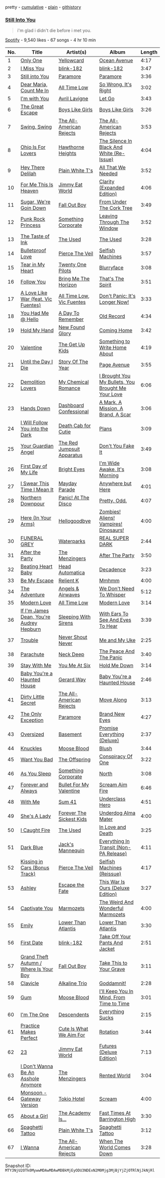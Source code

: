 pretty - [cumulative](/playlists/cumulative/37i9dQZF1DX4EQOUdlKKG2.md) - [plain](/playlists/plain/37i9dQZF1DX4EQOUdlKKG2) - [githistory](https://github.githistory.xyz/mackorone/spotify-playlist-archive/blob/main/playlists/plain/37i9dQZF1DX4EQOUdlKKG2)

### [Still Into You](https://open.spotify.com/playlist/37i9dQZF1DX4EQOUdlKKG2)

> i'm glad i didn't die before i met you.

[Spotify](https://open.spotify.com/user/spotify) - 9,540 likes - 67 songs - 4 hr 10 min

| No. | Title | Artist(s) | Album | Length |
|---|---|---|---|---|
| 1 | [Only One](https://open.spotify.com/track/0gZp88SA5OcujHLDGkxtI3) | [Yellowcard](https://open.spotify.com/artist/3zxKH0qp3nBCuPZCZT5Vaf) | [Ocean Avenue](https://open.spotify.com/album/24IBCzEJlHBI0ioxlSuSPA) | 4:17 |
| 2 | [I Miss You](https://open.spotify.com/track/1oTo3ijRbaDAtrjJrGAPSw) | [blink\-182](https://open.spotify.com/artist/6FBDaR13swtiWwGhX1WQsP) | [blink\-182](https://open.spotify.com/album/6DMUAqxiFfLdqXv0vqcrQA) | 3:47 |
| 3 | [Still into You](https://open.spotify.com/track/1yjY7rpaAQvKwpdUliHx0d) | [Paramore](https://open.spotify.com/artist/74XFHRwlV6OrjEM0A2NCMF) | [Paramore](https://open.spotify.com/album/4sgYpkIASM1jVlNC8Wp9oF) | 3:36 |
| 4 | [Dear Maria, Count Me In](https://open.spotify.com/track/0JJP0IS4w0fJx01EcrfkDe) | [All Time Low](https://open.spotify.com/artist/46gyXjRIvN1NL1eCB8GBxo) | [So Wrong, It's Right](https://open.spotify.com/album/0H4ELcHequ3OligrjWfrZP) | 3:02 |
| 5 | [I'm with You](https://open.spotify.com/track/1jlG3KJ3gdYmhfuySFfpO1) | [Avril Lavigne](https://open.spotify.com/artist/0p4nmQO2msCgU4IF37Wi3j) | [Let Go](https://open.spotify.com/album/3zXjR3y2dUWklKmmp6lEhy) | 3:43 |
| 6 | [The Great Escape](https://open.spotify.com/track/56Tl3UgyZTqfZtvFNS31wm) | [Boys Like Girls](https://open.spotify.com/artist/0vWCyXMrrvMlCcepuOJaGI) | [Boys Like Girls](https://open.spotify.com/album/47ttGApwQx3iAWz8tFFnNj) | 3:26 |
| 7 | [Swing, Swing](https://open.spotify.com/track/003FTlCpBTM4eSqYSWPv4H) | [The All\-American Rejects](https://open.spotify.com/artist/3vAaWhdBR38Q02ohXqaNHT) | [The All\-American Rejects](https://open.spotify.com/album/0TvOeelcHQXYgPcyQiLhyR) | 3:53 |
| 8 | [Ohio Is For Lovers](https://open.spotify.com/track/23DHUWJ7iEieNPMPKvjzBV) | [Hawthorne Heights](https://open.spotify.com/artist/126FigDBtqwS2YsOYMTPQe) | [The Silence In Black And White \(Re\-Issue\)](https://open.spotify.com/album/6ypfxw9fHuwow6dkcA4y1z) | 4:04 |
| 9 | [Hey There Delilah](https://open.spotify.com/track/4RCWB3V8V0dignt99LZ8vH) | [Plain White T's](https://open.spotify.com/artist/1g1yxsNVPhMUl9GrMjEb2o) | [All That We Needed](https://open.spotify.com/album/4vUClKTFaDWnsHE8rK52GY) | 3:52 |
| 10 | [For Me This Is Heaven](https://open.spotify.com/track/64Kk49W8HFh22diWSBVxCr) | [Jimmy Eat World](https://open.spotify.com/artist/3Ayl7mCk0nScecqOzvNp6s) | [Clarity \(Expanded Edition\)](https://open.spotify.com/album/0JfCEzWgcuUxrAUZw5eUT4) | 4:06 |
| 11 | [Sugar, We're Goin Down](https://open.spotify.com/track/2TfSHkHiFO4gRztVIkggkE) | [Fall Out Boy](https://open.spotify.com/artist/4UXqAaa6dQYAk18Lv7PEgX) | [From Under The Cork Tree](https://open.spotify.com/album/5nkUSlIhtoJZMOUlB0sNCp) | 3:49 |
| 12 | [Punk Rock Princess](https://open.spotify.com/track/07oVZP9Er2Fz8S59ePWLyK) | [Something Corporate](https://open.spotify.com/artist/71h7GTahhKcSkQ1ayhTvOD) | [Leaving Through The Window](https://open.spotify.com/album/1yFFvTKFLIJhqa6DhXjzix) | 3:52 |
| 13 | [The Taste of Ink](https://open.spotify.com/track/5jZ1Z2GFTf2gwmFc3qiUxs) | [The Used](https://open.spotify.com/artist/55VydwMyCuGcavwPuhutPL) | [The Used](https://open.spotify.com/album/57d5dFo7oN2yUyGfSKPrRv) | 3:28 |
| 14 | [Bulletproof Love](https://open.spotify.com/track/6bGac1gBHs7kUKihrudMzq) | [Pierce The Veil](https://open.spotify.com/artist/4iJLPqClelZOBCBifm8Fzv) | [Selfish Machines](https://open.spotify.com/album/01dcOm8Whefyve6zChrq9Q) | 3:57 |
| 15 | [Tear in My Heart](https://open.spotify.com/track/3bnVBN67NBEzedqQuWrpP4) | [Twenty One Pilots](https://open.spotify.com/artist/3YQKmKGau1PzlVlkL1iodx) | [Blurryface](https://open.spotify.com/album/3cQO7jp5S9qLBoIVtbkSM1) | 3:08 |
| 16 | [Follow You](https://open.spotify.com/track/6lFUdRItQEsEuD7dSINL47) | [Bring Me The Horizon](https://open.spotify.com/artist/1Ffb6ejR6Fe5IamqA5oRUF) | [That's The Spirit](https://open.spotify.com/album/7FqHuAvmREiIwVXVpZ9ooP) | 3:51 |
| 17 | [A Love Like War \(feat\. Vic Fuentes\)](https://open.spotify.com/track/0TPF6uW7fhMXJPoBERqTy5) | [All Time Low](https://open.spotify.com/artist/46gyXjRIvN1NL1eCB8GBxo), [Vic Fuentes](https://open.spotify.com/artist/1cIpVfuKuPdekPuNqj3icx) | [Don't Panic: It's Longer Now!](https://open.spotify.com/album/7b3JowMC8FK0nToMlD4H1d) | 3:33 |
| 18 | [You Had Me @ Hello](https://open.spotify.com/track/3hdpdPAeU8uhQm6FbUERj9) | [A Day To Remember](https://open.spotify.com/artist/4NiJW4q9ichVqL1aUsgGAN) | [Old Record](https://open.spotify.com/album/2NaruSrhDARhWMQfarl5eG) | 4:34 |
| 19 | [Hold My Hand](https://open.spotify.com/track/0iWZd4aBNd3vNUF6crMiOp) | [New Found Glory](https://open.spotify.com/artist/4ghjRm4M2vChDfTUycx0Ce) | [Coming Home](https://open.spotify.com/album/1rRe0RrLHXpYhOSQeiGgGK) | 3:42 |
| 20 | [Valentine](https://open.spotify.com/track/1Lv33qFAcC8028WWHNNRMM) | [The Get Up Kids](https://open.spotify.com/artist/54Bjxn26WsjfslQbNVtSCm) | [Something to Write Home About](https://open.spotify.com/album/3S0PabpZF2USPmwK8lIRZ8) | 4:19 |
| 21 | [Until the Day I Die](https://open.spotify.com/track/0DKNNR9iDjwfCEpMiFXMJq) | [Story Of The Year](https://open.spotify.com/artist/0KDuKk6YdEu3hR56HtXmxt) | [Page Avenue](https://open.spotify.com/album/4juejyEeCKFskkDA6zhIBW) | 3:55 |
| 22 | [Demolition Lovers](https://open.spotify.com/track/16Fp67kTFhH0XK5Cl6Oz7r) | [My Chemical Romance](https://open.spotify.com/artist/7FBcuc1gsnv6Y1nwFtNRCb) | [I Brought You My Bullets, You Brought Me Your Love](https://open.spotify.com/album/3VSl97ITIbXoFQvx2DQ605) | 6:06 |
| 23 | [Hands Down](https://open.spotify.com/track/6yVSp9H2STyLeOs7pjy2w4) | [Dashboard Confessional](https://open.spotify.com/artist/4ERtgeBbWRkFzIz6LaFCeY) | [A Mark, A Mission, A Brand, A Scar](https://open.spotify.com/album/3I4DmkyMBifLVwrCT3eQ82) | 3:06 |
| 24 | [I Will Follow You into the Dark](https://open.spotify.com/track/3kZC0ZmFWrEHdUCmUqlvgZ) | [Death Cab for Cutie](https://open.spotify.com/artist/0YrtvWJMgSdVrk3SfNjTbx) | [Plans](https://open.spotify.com/album/1NFGnxmeIEBakre4DvLaJq) | 3:09 |
| 25 | [Your Guardian Angel](https://open.spotify.com/track/2Guz1b911CbpG8L92cnglI) | [The Red Jumpsuit Apparatus](https://open.spotify.com/artist/1SImpQO0GbjRgvlwCcCtFo) | [Don't You Fake It](https://open.spotify.com/album/6TyPSzd5rA2rQ9yLJJ1Gg2) | 3:49 |
| 26 | [First Day of My Life](https://open.spotify.com/track/0eBryM7ePQH3Klt3jz8xZd) | [Bright Eyes](https://open.spotify.com/artist/5o206eFLx38glA2bb4zqIU) | [I'm Wide Awake, It's Morning](https://open.spotify.com/album/6MwSuZphL6GmuSVIYUGUF7) | 3:08 |
| 27 | [I Swear This Time I Mean It](https://open.spotify.com/track/2OYTFaOB4D1bWLXaT5mrfH) | [Mayday Parade](https://open.spotify.com/artist/3WfJ1OtrWI7RViX9DMyEGy) | [Anywhere but Here](https://open.spotify.com/album/0JK09CS7SdFERmAiBNjawF) | 4:01 |
| 28 | [Northern Downpour](https://open.spotify.com/track/49SL9f1Kz73p0bzsNPTY4l) | [Panic! At The Disco](https://open.spotify.com/artist/20JZFwl6HVl6yg8a4H3ZqK) | [Pretty\. Odd.](https://open.spotify.com/album/7Hk9WbjPbN1n2GXaK7aldw) | 4:07 |
| 29 | [Here \(In Your Arms\)](https://open.spotify.com/track/1GV98LUEVk1U3LWAkX2Apw) | [Hellogoodbye](https://open.spotify.com/artist/6GH0NzpthMGxu1mcfAkOde) | [Zombies! Aliens! Vampires! Dinosaurs!](https://open.spotify.com/album/6caG763FP5oUCdxklebHh6) | 4:00 |
| 30 | [FUNERAL GREY](https://open.spotify.com/track/4ORdQW5NLKO3b0RUeBMIrs) | [Waterparks](https://open.spotify.com/artist/3QaxveoTiMetZCMp1sftiu) | [REAL SUPER DARK](https://open.spotify.com/album/7exaI7MyauQNCOqbyqU27C) | 2:44 |
| 31 | [After the Party](https://open.spotify.com/track/3cnD0uH9C0AY4oxmb84gpc) | [The Menzingers](https://open.spotify.com/artist/7HWFXU9pHBj0u58yoRwwOJ) | [After The Party](https://open.spotify.com/album/1nzDVfQopF9YBkpPAfUck3) | 3:50 |
| 32 | [Beating Heart Baby](https://open.spotify.com/track/24efdUt3KGbZ6wnBLp6j2n) | [Head Automatica](https://open.spotify.com/artist/2cyaobEho8uxhqLxwG7j6i) | [Decadence](https://open.spotify.com/album/4PQJiFSYykABCgha6bU4O6) | 3:23 |
| 33 | [Be My Escape](https://open.spotify.com/track/5eK5xQl8EGzR5zYkxaDCAn) | [Relient K](https://open.spotify.com/artist/3nJWBJvK7uGvfp4iZh9CkN) | [Mmhmm](https://open.spotify.com/album/4UZTjODd6CvRN1Lx8g6hBV) | 4:00 |
| 34 | [The Adventure](https://open.spotify.com/track/2uuTo18bRgXj3RvlbZKMvU) | [Angels & Airwaves](https://open.spotify.com/artist/7xklw3WodFZiNNmQt3DIgp) | [We Don't Need To Whisper](https://open.spotify.com/album/55drvPTRV1FgJkuaztyS5X) | 5:12 |
| 35 | [Modern Love](https://open.spotify.com/track/4Qjv4VFulw2xS9P5EVLvOp) | [All Time Low](https://open.spotify.com/artist/46gyXjRIvN1NL1eCB8GBxo) | [Modern Love](https://open.spotify.com/album/4q5GY0DRqSNEOb3n3JCigy) | 3:14 |
| 36 | [If I'm James Dean, You're Audrey Hepburn](https://open.spotify.com/track/1wFRkVclQWfMQQcaVLjmBE) | [Sleeping With Sirens](https://open.spotify.com/artist/3N8Hy6xQnQv1F1XCiyGQqA) | [With Ears To See And Eyes To Hear](https://open.spotify.com/album/0AMC1Y0J0a5yN7lkOSWrJr) | 3:39 |
| 37 | [Trouble](https://open.spotify.com/track/4UuVbsWwTyfJ6CcNOCtzBe) | [Never Shout Never](https://open.spotify.com/artist/5pUmXBIQtqpvdV1HAy2xYC) | [Me and My Uke](https://open.spotify.com/album/6dTy2mTvKyt6dRqO9tEKf1) | 2:25 |
| 38 | [Parachute](https://open.spotify.com/track/1gXAB8LVnrNFVkj4kBdaSE) | [Neck Deep](https://open.spotify.com/artist/2TM0qnbJH4QPhGMCdPt7fH) | [The Peace And The Panic](https://open.spotify.com/album/76NbbdvTc4yP50p5m4u9H3) | 3:40 |
| 39 | [Stay With Me](https://open.spotify.com/track/5jZAtF5byijpW7UCJsUYK8) | [You Me At Six](https://open.spotify.com/artist/1kNQXvepPjaPgUfeDAF2h6) | [Hold Me Down](https://open.spotify.com/album/5FakgYrhpMRNbQ9OaAP9YU) | 3:14 |
| 40 | [Baby You're a Haunted House](https://open.spotify.com/track/4c38yr2PflGI2DSIzqsnmF) | [Gerard Way](https://open.spotify.com/artist/4YZ5ECfbM2xSTSQTJGBbO5) | [Baby You're a Haunted House](https://open.spotify.com/album/3OyBzPBEniYPTNgIIHfTXS) | 2:46 |
| 41 | [Dirty Little Secret](https://open.spotify.com/track/5lDriBxJd22IhOH9zTcFrV) | [The All\-American Rejects](https://open.spotify.com/artist/3vAaWhdBR38Q02ohXqaNHT) | [Move Along](https://open.spotify.com/album/3PWEGZ6CYvXRnr0JCECsDe) | 3:13 |
| 42 | [The Only Exception](https://open.spotify.com/track/7JIuqL4ZqkpfGKQhYlrirs) | [Paramore](https://open.spotify.com/artist/74XFHRwlV6OrjEM0A2NCMF) | [Brand New Eyes](https://open.spotify.com/album/27UqZoE1kV6sIV6uQcI28A) | 4:27 |
| 43 | [Oversized](https://open.spotify.com/track/4YM6Ujbv89VpprqasAXcwS) | [Basement](https://open.spotify.com/artist/4DUQBYAyOTZotSEdKhaf6c) | [Promise Everything \(Deluxe\)](https://open.spotify.com/album/2Ic7SVaZu6loRXczS4VfYP) | 2:37 |
| 44 | [Knuckles](https://open.spotify.com/track/0ttKGGwdONPJuVZggxzAl1) | [Moose Blood](https://open.spotify.com/artist/5fEKZRCUa0JApec5Xy095q) | [Blush](https://open.spotify.com/album/3qdM2cxZoTPFWpyZrMZp2j) | 3:44 |
| 45 | [Want You Bad](https://open.spotify.com/track/6hwQ69v7VbPhTTR2fOtYX7) | [The Offspring](https://open.spotify.com/artist/5LfGQac0EIXyAN8aUwmNAQ) | [Conspiracy Of One](https://open.spotify.com/album/09OM7urF0SXgJqbFcllYQs) | 3:22 |
| 46 | [As You Sleep](https://open.spotify.com/track/0HdCS69MAebMTmfh0p9mqO) | [Something Corporate](https://open.spotify.com/artist/71h7GTahhKcSkQ1ayhTvOD) | [North](https://open.spotify.com/album/3kvedSzQtipgIIVxMPCB7P) | 3:08 |
| 47 | [Forever and Always](https://open.spotify.com/track/03IARX7s1aJZlDDvn8mJ2Z) | [Bullet For My Valentine](https://open.spotify.com/artist/7iWiAD5LLKyiox2grgfmUT) | [Scream Aim Fire](https://open.spotify.com/album/04VE36yBM6GyJpDtD61e0p) | 6:46 |
| 48 | [With Me](https://open.spotify.com/track/1OTvWduKQV0MQd2gnGM9He) | [Sum 41](https://open.spotify.com/artist/0qT79UgT5tY4yudH9VfsdT) | [Underclass Hero](https://open.spotify.com/album/4fc73QNw5EjIorFfZ6n6YG) | 4:51 |
| 49 | [She's A Lady](https://open.spotify.com/track/7rXOUa2yrj80b49sYqV6Qy) | [Forever The Sickest Kids](https://open.spotify.com/artist/4frytKnOBrer4QVPWynGtX) | [Underdog Alma Mater](https://open.spotify.com/album/1DXQ0idwKePZH7T1yU57gS) | 4:00 |
| 50 | [I Caught Fire](https://open.spotify.com/track/6z2Fx4b0hjqLdsJQOrNxbM) | [The Used](https://open.spotify.com/artist/55VydwMyCuGcavwPuhutPL) | [In Love and Death](https://open.spotify.com/album/10Mw53MGdbK8KjIhBM0Wx2) | 3:25 |
| 51 | [Dark Blue](https://open.spotify.com/track/2XFOuxF5xUZ00RaVfaIdw2) | [Jack's Mannequin](https://open.spotify.com/artist/42aeGx2I3uXINpGqC8L0LD) | [Everything In Transit \(Non\-PA Release\)](https://open.spotify.com/album/3kb9M8LHAO4JKh2Z7ZgiOV) | 4:11 |
| 52 | [Kissing in Cars \(Bonus Track\)](https://open.spotify.com/track/21n769QrJtrmN0pXuBkYOm) | [Pierce The Veil](https://open.spotify.com/artist/4iJLPqClelZOBCBifm8Fzv) | [Selfish Machines \(Reissue\)](https://open.spotify.com/album/6F05ZwnERzhfJ7KNVq6fsU) | 4:17 |
| 53 | [Ashley](https://open.spotify.com/track/6tO1amT2NLvgsBzBhHOR1S) | [Escape the Fate](https://open.spotify.com/artist/5ojhEavq6altxW8fWIlLum) | [This War Is Ours \(Deluxe Edition\)](https://open.spotify.com/album/56a9Tuww0ddc52DHYG61Ai) | 3:27 |
| 54 | [Captivate You](https://open.spotify.com/track/7msUsozEfRrk9ZDvk1ncgR) | [Marmozets](https://open.spotify.com/artist/3KEhhixoMshqSEJ71rS7w1) | [The Weird And Wonderful Marmozets](https://open.spotify.com/album/0g6Yixfp4y0wlDCY8ukhfp) | 4:00 |
| 55 | [Emily](https://open.spotify.com/track/0uxiyzkQ5aweoGgp7hxPUs) | [Lower Than Atlantis](https://open.spotify.com/artist/1kF0gYnHLUJvFuPdoowO02) | [Lower Than Atlantis](https://open.spotify.com/album/25xQevIYTCKcvsw9fyZoDb) | 3:30 |
| 56 | [First Date](https://open.spotify.com/track/1fJFuvU2ldmeAm5nFIHcPP) | [blink\-182](https://open.spotify.com/artist/6FBDaR13swtiWwGhX1WQsP) | [Take Off Your Pants And Jacket](https://open.spotify.com/album/3nHpBmW5wJXGeC3ojBkpey) | 2:51 |
| 57 | [Grand Theft Autumn / Where Is Your Boy](https://open.spotify.com/track/3JOdLCIBzQYwHIvpN3isVf) | [Fall Out Boy](https://open.spotify.com/artist/4UXqAaa6dQYAk18Lv7PEgX) | [Take This to Your Grave](https://open.spotify.com/album/7l4nnHG7upOnUM4WvAjToY) | 3:11 |
| 58 | [Clavicle](https://open.spotify.com/track/5vs0XuWAemXGTZK83eaF9f) | [Alkaline Trio](https://open.spotify.com/artist/1aEYCT7t18aM3VvM6y8oVR) | [Goddamnit!](https://open.spotify.com/album/7MtJrKwP2h9eJMqnooR6iM) | 2:28 |
| 59 | [Gum](https://open.spotify.com/track/0ty8clX5vC9cc08KqywES5) | [Moose Blood](https://open.spotify.com/artist/5fEKZRCUa0JApec5Xy095q) | [I'll Keep You In Mind, From Time to Time](https://open.spotify.com/album/7aMvv0lYIhPyudfM1TmItV) | 3:01 |
| 60 | [I'm The One](https://open.spotify.com/track/5XXiK8GZjjmCHpBpUEm9z5) | [Descendents](https://open.spotify.com/artist/1FGH4Bh7g9W6V4fUcKZWp5) | [Everything Sucks](https://open.spotify.com/album/2jUjrmnCfEEwvC4H2twuTI) | 2:15 |
| 61 | [Practice Makes Perfect](https://open.spotify.com/track/70MLCfNoBdpSFjlvVTQE7c) | [Cute Is What We Aim For](https://open.spotify.com/artist/7AsPubxWM5tfW4hTZEL3aP) | [Rotation](https://open.spotify.com/album/7gfUPIouc3qyVtghc64CAX) | 3:44 |
| 62 | [23](https://open.spotify.com/track/12tjs2HBsd4puDnUgZMKki) | [Jimmy Eat World](https://open.spotify.com/artist/3Ayl7mCk0nScecqOzvNp6s) | [Futures \(Deluxe Edition\)](https://open.spotify.com/album/58EcHXCjDzwqHiXDo9523u) | 7:13 |
| 63 | [I Don't Wanna Be An Asshole Anymore](https://open.spotify.com/track/1BqJIsOlo8rpm6FJ5N8VtJ) | [The Menzingers](https://open.spotify.com/artist/7HWFXU9pHBj0u58yoRwwOJ) | [Rented World](https://open.spotify.com/album/49Q3EfStlDspsaOo8VAgtW) | 3:04 |
| 64 | [Monsoon \- Gateway Version](https://open.spotify.com/track/1QDvX3Oa7xM0So8P7qYqVN) | [Tokio Hotel](https://open.spotify.com/artist/46aNfN89JrOQTCy97GoCHa) | [Scream](https://open.spotify.com/album/4YZNEE7JvTrw3uQVU02HRS) | 4:00 |
| 65 | [About a Girl](https://open.spotify.com/track/5johpJIVjqU2Ki03DOA7Jr) | [The Academy Is...](https://open.spotify.com/artist/3jwm6OBdUY5xzFiFIPhMHu) | [Fast Times At Barrington High](https://open.spotify.com/album/2IEGo0H1J8AihVqaf5ghkJ) | 3:30 |
| 66 | [Spaghetti Tattoo](https://open.spotify.com/track/3SJxkDKY9w5GF0bpQrVDKy) | [Plain White T's](https://open.spotify.com/artist/1g1yxsNVPhMUl9GrMjEb2o) | [Spaghetti Tattoo](https://open.spotify.com/album/5P4NHzuaxvISML8kvXJvIl) | 3:12 |
| 67 | [I Wanna](https://open.spotify.com/track/1aWYAQICESeHj2Xauv1Zfd) | [The All\-American Rejects](https://open.spotify.com/artist/3vAaWhdBR38Q02ohXqaNHT) | [When The World Comes Down](https://open.spotify.com/album/3BCMpDOcQlbCZpf5vnTadZ) | 3:28 |

Snapshot ID: `MTY3NjU2OTk0MywwMDAwMDAwMDBkMjEyODU3NDExN2M0Mjg3MjBjYjZjOTRlNjJkNjRl`
